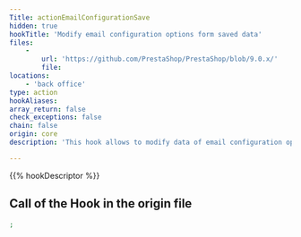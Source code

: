 ```yaml
---
Title: actionEmailConfigurationSave
hidden: true
hookTitle: 'Modify email configuration options form saved data'
files:
    -
        url: 'https://github.com/PrestaShop/PrestaShop/blob/9.0.x/'
        file: 
locations:
    - 'back office'
type: action
hookAliases: 
array_return: false
check_exceptions: false
chain: false
origin: core
description: 'This hook allows to modify data of email configuration options form after it was saved'

---
```


{{% hookDescriptor %}}

## Call of the Hook in the origin file

```php
;
```
